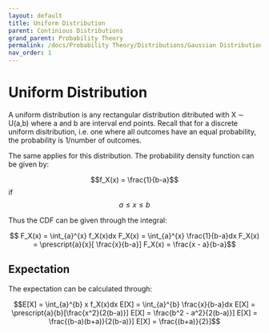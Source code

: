 ```yaml
---
layout: default
title: Uniform Distribution
parent: Continious Distributions
grand_parent: Probability Theory
permalink: /docs/Probability Theory/Distributions/Gaussian Distribution/
nav_order: 1
---
```

# Uniform Distribution
A uniform distribution is any rectangular distribution ditributed with X $\sim$ U(a,b) where a and b are interval end points. Recall that for a discrete uniform disitribution, i.e. one where all outcomes have an equal probability, the probability is 1/number of outcomes.

The same applies for this distribution. The probability density function can be given by:

$$f_X(x) = \frac{1}{b-a}$$ if $$a \leq x \leq b$$

Thus the CDF can be given through the integral:

```math

F_X(x) = \int_{a}^{x} f_X(x)dx

F_X(x) = \int_{a}^{x} \frac{1}{b-a}dx

F_X(x) = \prescript{a}{x}[ \frac{x}{b-a}] 

F_X(x) = \frac{x - a}{b-a}
```
## Expectation
The expectation can be calculated through:
```math
E[X] = \int_{a}^{b} x f_X(x)dx

E[X] = \int_{a}^{b} \frac{x}{b-a}dx

E[X] =  \prescript{a}{b}[\frac{x^2}{2(b-a)}]

E[X] =  \frac{b^2 - a^2}{2(b-a)}]

E[X] =  \frac{(b-a)(b+a)}{2(b-a)}]

E[X] =  \frac{(b+a)}{2}]
```
